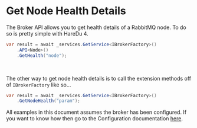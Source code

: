 # Get Node Health Details

The Broker API allows you to get health details of a RabbitMQ node. To do so is pretty simple with HareDu 4.

```c#
var result = await _services.GetService<IBrokerFactory>()
    .API<Node>()
    .GetHealth("node");
```
<br>

The other way to get node health details is to call the extension methods off of ```IBrokerFactory``` like so...

```c#
var result = await _services.GetService<IBrokerFactory>()
    .GetNodeHealth("param");
```

All examples in this document assumes the broker has been configured. If you want to know how then go to the Configuration documentation [here](https://github.com/ahives/HareDu3/blob/master/docs/configuration.md).

